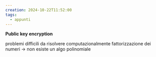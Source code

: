 ```yaml
---
creation: 2024-10-22T11:52:00
tags:
  - appunti
---
```

**Public key encryption** 

problemi difficili da risolvere computazionalmente
fattorizzazione dei numeri -> non esiste un algo polinomiale 

